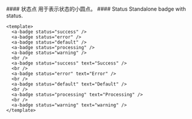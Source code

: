 <cn>
#### 状态点
  用于表示状态的小圆点。
</cn>

<us>
#### Status
  Standalone badge with status.
</us>

```vue
<template>
  <a-badge status="success" />
  <a-badge status="error" />
  <a-badge status="default" />
  <a-badge status="processing" />
  <a-badge status="warning" />
  <br />
  <a-badge status="success" text="Success" />
  <br />
  <a-badge status="error" text="Error" />
  <br />
  <a-badge status="default" text="Default" />
  <br />
  <a-badge status="processing" text="Processing" />
  <br />
  <a-badge status="warning" text="warning" />
</template>
```
